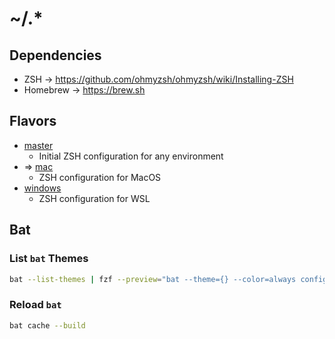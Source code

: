 # ~/.*

## Dependencies

- ZSH -> https://github.com/ohmyzsh/ohmyzsh/wiki/Installing-ZSH
- Homebrew -> https://brew.sh

## Flavors

- [master](https://github.com/igorracki/dotfiles)
  - Initial ZSH configuration for any environment
- => [mac](https://github.com/igorracki/dotfiles/tree/mac)
  - ZSH configuration for MacOS
- [windows](https://github.com/igorracki/dotfiles/tree/win)
  - ZSH configuration for WSL

## Bat

### List `bat` Themes

```bash
bat --list-themes | fzf --preview="bat --theme={} --color=always config/.zprofile"
```

### Reload `bat`

```bash
bat cache --build
```
